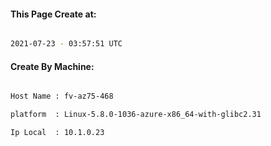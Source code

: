 
   
#### This Page Create at:

```bash

2021-07-23 - 03:57:51 UTC

```

#### Create By Machine:

```bash

Host Name : fv-az75-468

platform  : Linux-5.8.0-1036-azure-x86_64-with-glibc2.31

Ip Local  : 10.1.0.23

```

